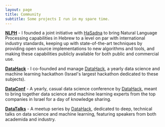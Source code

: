 ```yaml
---
layout: page
title: Community
subtitle: Some projects I run in my spare time.
---
```


<!-- ## Community & Events -->

**[NLPH](https://github.com/NLPH/NLPH)** - I founded a joint initiative with [HaSadna](http://www.hasadna.org.il/en/) to bring Natural Language Processing capabilities in Hebrew to a level on par with international industry standards, keeping up with state-of-the-art techniques by providing open source implementations to new algorithms and tools, and making these capabilities publicly available for both public and commercial use.

**[DataHack]** - I co-founded and manage [DataHack], a yearly data science and machine learning hackathon (Israel's largest hackathon dedicated to these subjects).

[DataHack]: http://datahack-il.com/

**[DataConf](http://dataconf.org/)** - A yearly, casual data science conference by [DataHack], meant to bring together data science and machine learning experts from the top companies in Israel for a day of knowledge sharing.

**[DataTalks]** - A meetup series by [DataHack], dedicated to deep, technical talks on data science and machine learning, featuring speakers from both academida and industry.

[DataTalks]: https://www.meetup.com/DataHack/


<!--### Other research-related stuff

* [Aalto homepage](http://users.ics.aalto.fi/japarkki/)-->

